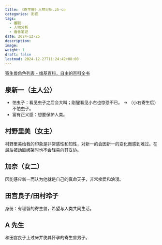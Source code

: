 ```yaml
---
title: 《寄生兽》人物分析.zh-cn
categories: 影视
tags:
  - 番剧
  - 人物分析
  - 看番笔记
date: 2024-12-25
description: 
image: 
weight: 1
draft: false
lastmod: 2024-12-27T11:24:42+08:00
---
```

[寄生兽角色列表 - 维基百科，自由的百科全书](https://zh.wikipedia.org/wiki/%E5%AF%84%E7%94%9F%E5%85%BD%E8%A7%92%E8%89%B2%E5%88%97%E8%A1%A8)

## 泉新一（主人公）

- 怕虫子：看见虫子之后会大叫；刚醒看见小右也惊恐不已。
	-> 
	（小右寄生后）不怕虫子。
- 富有正义感：想要保护人类。

## 村野里美（女主）

村野里美给我的印象是非常感性和知性，对新一的会因新一的变化而感到难过。在最后被劫匪绑架时也不会轻易向其妥协。

## 加奈（女二）

因能感应新一而认为他就是自己的真命天子，非常痴爱和浪漫。

## 田宫良子/田村玲子

身份：有理智的寄生兽，希望与人类共同生活。

## A 先生

和田宫良子上过床并使其怀孕的寄生兽男子。


